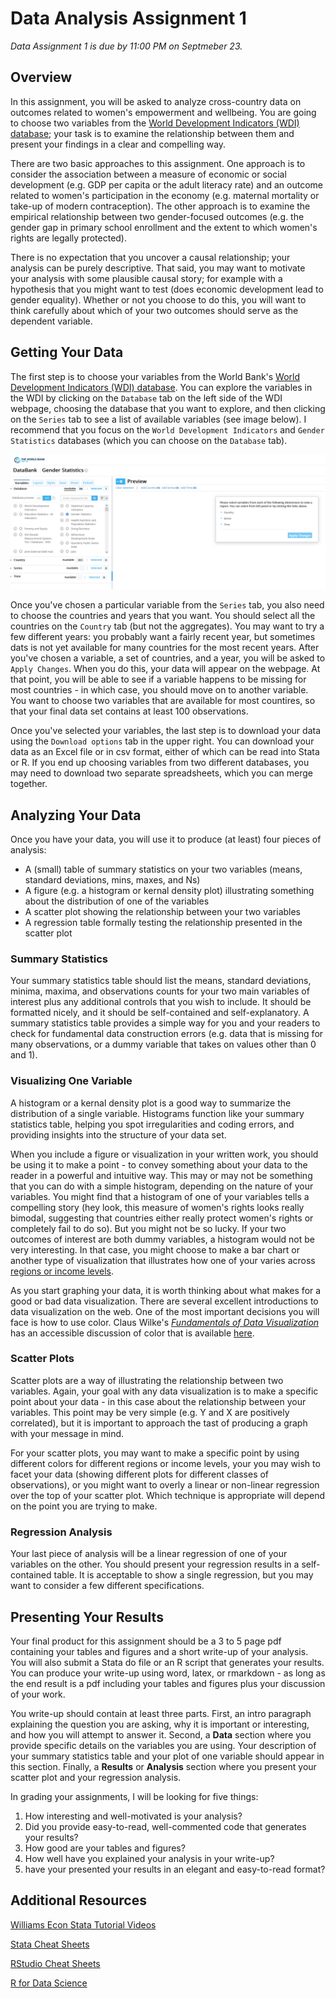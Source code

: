 # Data Analysis Assignment 1

_Data Assignment 1 is due by 11:00 PM on Septmeber 23._

## Overview

In this assignment, you will be asked to analyze cross-country data on outcomes related to women's empowerment and wellbeing.  You 
are going to choose two variables from the [World Development Indicators (WDI) database](https://databank.worldbank.org/source/world-development-indicators); 
your task is to examine the relationship between them and present your findings in a clear and compelling way.  

There are two basic approaches to this assignment.  One approach is to consider the association between a measure of economic or social development (e.g. GDP per capita or the adult literacy rate) and an outcome related to women's participation in the economy (e.g. maternal mortality or take-up of modern contraception).  The other approach is to examine the empirical relationship between two gender-focused outcomes (e.g. the gender gap in primary school enrollment and the extent to which women's rights are legally protected).  

There is no expectation that you uncover a causal relationship; your analysis can be purely descriptive.  That said, you may want to motivate your analysis with some plausible causal story; for example with a hypothesis that you might want to test (does economic development lead to gender equality).  Whether or not you choose to do this, you will want to think carefully about which of your two outcomes should serve as the dependent variable.

## Getting Your Data

The first step is to choose your variables from the 
World Bank's [World Development Indicators (WDI) database](https://databank.worldbank.org/source/world-development-indicators).  You can explore the 
variables in the WDI by clicking on the `Database` tab on the left side of the WDI webpage, choosing the database that you want to explore, and 
then clicking on the `Series` tab to see a list of available variables (see image below).  I recommend that you focus on the `World Development Indicators` and `Gender Statistics` databases (which you can choose on the `Database` tab).

![WDI web interface](wdi1.png)

Once you've chosen a particular variable from the `Series` tab, you also need to choose the countries and years that you want.  You should select all the countries on the `Country` tab (but not the aggregates).  You may want to try a few different years:  you probably want a fairly recent year, but sometimes dats is not yet available for many countries for the most recent years.  After you've chosen a variable, a set of countries, and a year, you will be asked to `Apply Changes`.  When you do this, your data will appear on the webpage.  At that point, you will be able to see if a variable happens to be missing for most countries - in which case, you should move on to another variable.  You want to choose two variables that are available for most countires, so that your final data set contains at least 100 observations.  

Once you've selected your variables, the last step is to download your data using the `Download options` tab in the upper right.  You can download your data as an Excel file or in csv format, either of which can be read into Stata or R.  If you end up choosing variables from two different databases, you may need to download two separate spreadsheets, which you can merge together.  

## Analyzing Your Data

Once you have your data, you will use it to produce (at least) four pieces of analysis:

- A (small) table of summary statistics on your two variables (means, standard deviations, mins, maxes, and Ns)
- A figure (e.g. a histogram or kernal density plot) illustrating something about the distribution of one of the variables
- A scatter plot showing the relationship between your two variables
- A regression table formally testing the relationship presented in the scatter plot

### Summary Statistics

Your summary statistics table should list the means, standard deviations, minima, maxima, and observations counts 
for your two main variables of interest plus any additional controls that you wish to include.  It should be 
formatted nicely, and it should be self-contained and self-explanatory.  A summary statistics table provides a simple 
way for you and your readers to check for fundamental data construction errors (e.g. data that is missing for many observations, 
or a dummy variable that takes on values other than 0 and 1).

### Visualizing One Variable 

A histogram or a kernal density plot is a good way to summarize the distribution of a single variable.  Histograms function like 
your summary statistics table, helping you spot irregularities and coding errors, and providing insights into the structure 
of your data set.  

When you include a figure or visualization in your written work, you should be using it to make a point - to convey something 
about your data to the reader in a powerful and intuitive way.  This may or may not be something that you can do with a simple 
histogram, depending on the nature of your variables.  You might find that a histogram of one of your variables tells 
a compelling story (hey look, this measure of women's rights looks really bimodal, suggesting that countries either really 
protect women's rights or completely fail to do so).  But you might not be so lucky.  If your two outcomes of interest 
are both dummy variables, a histogram would not be very interesting.  In that case, you might choose to make a bar chart or another 
type of visualization that illustrates how one of your varies across 
[regions or income levels](https://datahelpdesk.worldbank.org/knowledgebase/articles/906519-world-bank-country-and-lending-groups).  

As you start graphing your data, it is worth thinking about what makes for a good or bad data visualization.  There are several excellent 
introductions to data visualization on the web.  One of the most important decisions you will face is how to use color.  Claus Wilke's 
[_Fundamentals of Data Visualization_](https://clauswilke.com/dataviz/index.html) has 
an accessible discussion of color that is available [here](https://clauswilke.com/dataviz/color-basics.html).

### Scatter Plots

Scatter plots are a way of illustrating the relationship between two variables.  Again, your goal with any data visualization 
is to make a specific point about your data - in this case about the relationship between your variables.  This point may be very simple 
(e.g. Y and X are positively correlated), but it is important to approach the tast of producing a graph with your message in mind.  

For your scatter plots, you may want to make a specific point by using different colors for different regions or income levels, your you may wish to 
facet your data (showing different plots for different classes of observations), or you might want to overly a linear or non-linear regression 
over the top of your scatter plot.  Which technique is appropriate will depend on the point you are trying to make.  

### Regression Analysis

Your last piece of analysis will be a linear regression of one of your variables on the other.  You should present your regression results 
in a self-contained table.  It is acceptable to show a single regression, but you may want to consider a few different specifications.  

## Presenting Your Results

Your final product for this assignment should be a 3 to 5 page pdf containing your tables and figures and a short write-up of your analysis. You 
will also submit a Stata do file or an R script that generates your results.  You can produce your write-up using word, latex, or rmarkdown - as long as 
the end result is a pdf including your tables and figures plus your discussion of your work.

You write-up should contain at least three parts.  First, an intro paragraph explaining the question you are asking, why it is important or interesting, 
and how you will attempt to answer it.  Second, a **Data** section where you provide specific details on the variables you are using.  Your description of 
your summary statistics table and your plot of one variable should appear in this section.  Finally, a **Results** or **Analysis** section where you 
present your scatter plot and your regression analysis.

In grading your assignments, I will be looking for five things:

1. How interesting and well-motivated is your analysis?
2. Did you provide easy-to-read, well-commented code that generates your results?
3. How good are your tables and figures?  
4. How well have you explained your analysis in your write-up?
5. have your presented your results in an elegant and easy-to-read format?

## Additional Resources

[Williams Econ Stata Tutorial Videos](https://pjakiela.github.io/stata/)

[Stata Cheat Sheets](https://www.stata.com/bookstore/stata-cheat-sheets/)

[RStudio Cheat Sheets](https://www.rstudio.com/resources/cheatsheets/)

[R for Data Science](https://r4ds.had.co.nz/)


